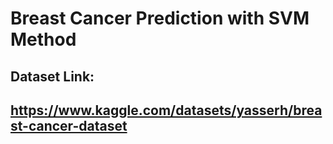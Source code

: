 # Breast Cancer Prediction with SVM Method

## Dataset Link:
## https://www.kaggle.com/datasets/yasserh/breast-cancer-dataset
